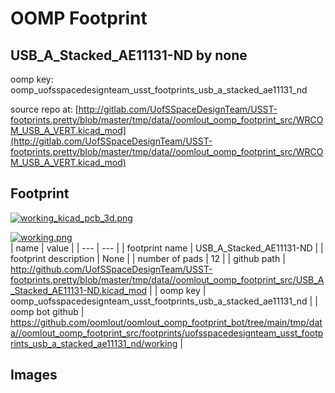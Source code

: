 # OOMP Footprint  
## USB_A_Stacked_AE11131-ND  by none  
  
oomp key: oomp_uofsspacedesignteam_usst_footprints_usb_a_stacked_ae11131_nd  
  
source repo at: [http://gitlab.com/UofSSpaceDesignTeam/USST-footprints.pretty/blob/master/tmp/data//oomlout_oomp_footprint_src/WRCOM_USB_A_VERT.kicad_mod](http://gitlab.com/UofSSpaceDesignTeam/USST-footprints.pretty/blob/master/tmp/data//oomlout_oomp_footprint_src/WRCOM_USB_A_VERT.kicad_mod)  
## Footprint  
  
[![working_kicad_pcb_3d.png](working_kicad_pcb_3d_600.png)](working_kicad_pcb_3d.png)  
  
[![working.png](working_600.png)](working.png)  
| name | value | 
| --- | --- | 
| footprint name | USB_A_Stacked_AE11131-ND | 
| footprint description | None | 
| number of pads | 12 | 
| github path | http://github.com/UofSSpaceDesignTeam/USST-footprints.pretty/blob/master/tmp/data//oomlout_oomp_footprint_src/USB_A_Stacked_AE11131-ND.kicad_mod | 
| oomp key | oomp_uofsspacedesignteam_usst_footprints_usb_a_stacked_ae11131_nd | 
| oomp bot github | https://github.com/oomlout/oomlout_oomp_footprint_bot/tree/main/tmp/data//oomlout_oomp_footprint_src/footprints/uofsspacedesignteam_usst_footprints_usb_a_stacked_ae11131_nd/working | 
## Images  
